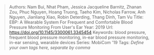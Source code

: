 > Authors: Nam Bui, Nhat Pham, Jessica Jacqueline Barnitz, Zhanan Zou, Phuc Nguyen, Hoang Truong, Taeho Kim, Nicholas Farrow, Anh Nguyen, Jianliang Xiao, Robin Deterding, Thang Dinh, Tam Vu
> Title: EBP: A Wearable System For Frequent and Comfortable Blood Pressure Monitoring From User's Ear
> Year: 2019
> Url: https://doi.org/10.1145/3300061.3345454
> Keywords: blood pressure, frequent blood pressure monitoring, in-ear blood pressure monitoring, in-ear sensing, wearable devices
> Series: MobiCom '19
> Tags: *Define your own tags here, separate by comma*